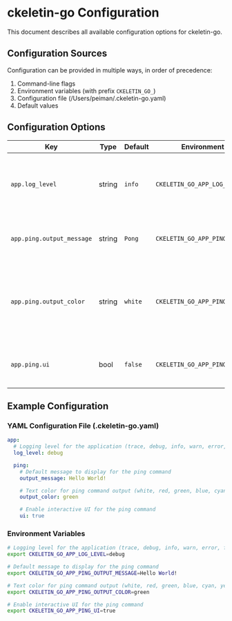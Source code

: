 # ckeletin-go Configuration

This document describes all available configuration options for ckeletin-go.

## Configuration Sources

Configuration can be provided in multiple ways, in order of precedence:

1. Command-line flags
2. Environment variables (with prefix `CKELETIN_GO_`)
3. Configuration file (/Users/peiman/.ckeletin-go.yaml)
4. Default values

## Configuration Options

| Key | Type | Default | Environment Variable | Description |
|-----|------|---------|---------------------|-------------|
| `app.log_level` | string | `info` | `CKELETIN_GO_APP_LOG_LEVEL` | Logging level for the application (trace, debug, info, warn, error, fatal, panic) |
| `app.ping.output_message` | string | `Pong` | `CKELETIN_GO_APP_PING_OUTPUT_MESSAGE` | Default message to display for the ping command |
| `app.ping.output_color` | string | `white` | `CKELETIN_GO_APP_PING_OUTPUT_COLOR` | Text color for ping command output (white, red, green, blue, cyan, yellow, magenta) |
| `app.ping.ui` | bool | `false` | `CKELETIN_GO_APP_PING_UI` | Enable interactive UI for the ping command |

## Example Configuration

### YAML Configuration File (.ckeletin-go.yaml)

```yaml
app:
  # Logging level for the application (trace, debug, info, warn, error, fatal, panic)
  log_level: debug

  ping:
    # Default message to display for the ping command
    output_message: Hello World!

    # Text color for ping command output (white, red, green, blue, cyan, yellow, magenta)
    output_color: green

    # Enable interactive UI for the ping command
    ui: true

```

### Environment Variables

```bash
# Logging level for the application (trace, debug, info, warn, error, fatal, panic)
export CKELETIN_GO_APP_LOG_LEVEL=debug

# Default message to display for the ping command
export CKELETIN_GO_APP_PING_OUTPUT_MESSAGE=Hello World!

# Text color for ping command output (white, red, green, blue, cyan, yellow, magenta)
export CKELETIN_GO_APP_PING_OUTPUT_COLOR=green

# Enable interactive UI for the ping command
export CKELETIN_GO_APP_PING_UI=true

```
